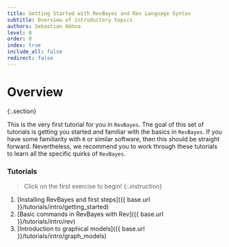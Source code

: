```yaml
---
title: Getting Started with RevBayes and Rev Language Syntax
subtitle: Overview of introductory topics
authors: Sebastian Höhna
level: 0
order: 0
index: true
include_all: false
redirect: false
---
```


Overview
========
{:.section}

This is the very first tutorial for you in `RevBayes`. The goal of this set of tutorials is 
getting you started and familiar with the basics in `RevBayes`. If you have some familiarity 
with `R` or similar software, then this should be straight forward. Nevertheless, we recommend
you to work through these tutorials to learn all the specific quirks of `RevBayes`.



### Tutorials

>Click on the first exercise to begin!
{:.instruction}

1. [Installing RevBayes and first steps]({{ base.url }}/tutorials/intro/getting_started)
2. [Basic commands in RevBayes with Rev]({{ base.url }}/tutorials/intro/rev)
3. [Introduction to graphical models]({{ base.url }}/tutorials/intro/graph_models)
